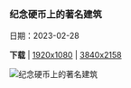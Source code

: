 ### 纪念硬币上的著名建筑

日期：2023-02-28

**下载**  |  [1920x1080](https://cn.bing.com/th?id=OHR.LuebeckCityGate_ZH-CN4618826141_1920x1080.jpg)  |  [3840x2158](https://cn.bing.com/th?id=OHR.LuebeckCityGate_ZH-CN4618826141_UHD.jpg)

![纪念硬币上的著名建筑](https://cn.bing.com/th?id=OHR.LuebeckCityGate_ZH-CN4618826141_1920x1080.jpg "吕贝克的霍尔斯滕门，德国 (© Harald Nachtmann/Getty Images)")

